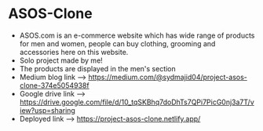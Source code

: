 # ASOS-Clone
  - ASOS.com is an e-commerce website which has wide range of products for men and women, people can buy clothing, grooming and accessories here on this website.
  - Solo project made by me!
  - The products are displayed in the men's section
  - Medium blog link --> https://medium.com/@sydmajid04/project-asos-clone-374e5054938f
  - Google drive link --> https://drive.google.com/file/d/10_tqSKBhq7doDhTs7QPi7PicG0nj3a7T/view?usp=sharing
  - Deployed link --> https://project-asos-clone.netlify.app/
